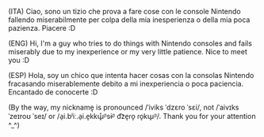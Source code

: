 (ITA)
Ciao, sono un tizio che prova a fare cose con le console Nintendo fallendo miserabilmente per colpa della mia inesperienza o della mia poca pazienza. Piacere :D
	
(ENG)
Hi, I'm a guy who tries to do things with Nintendo consoles and fails miserably due to my inexperience or my very little patience. Nice to meet you :D

(ESP)
Hola, soy un chico que intenta hacer cosas con la consolas Nintendo fracasando miserablemente debito a mi inexperiencia o poca paciencia. Encantado de conocerte :D


(By the way, my nickname is pronounced /ˈiviks ˈdzɛro ˈsɛi/, not /ˈaivɪks ˈzeɪroʊ ˈseɪ/ or /a̠i.bʲiː.a̠i.e̞k̚kɯ̟̊ᵝsɨᵝ d͡ze̞ɾo̞ ɾo̞kɯ̟ᵝ/. Thank you for your attention ^_^) 
